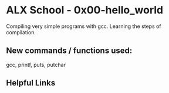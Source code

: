 # ALX School - 0x00-hello_world

Compiling very simple programs with gcc. Learning the steps of compilation.

## New commands / functions used:

gcc, printf, puts, putchar

## Helpful Links
